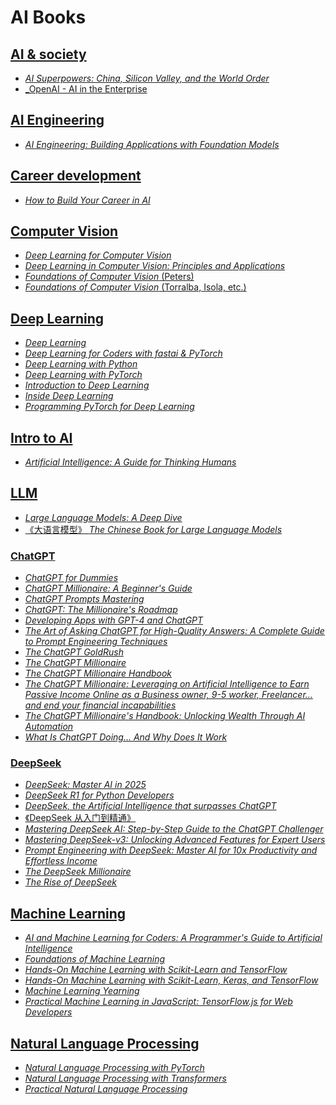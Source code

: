 # AI Books

## [AI & society](./AI%20&%20society/)

* [_AI Superpowers: China, Silicon Valley, and the World Order_](./AI%20&%20society/AI%20Superpowers%20China,%20Silicon%20Valley,%20and%20the%20New%20World%20Order%20(Lee,%20Kai-Fu)%20(Z-Library).epub)
* [_OpenAI - AI in the Enterprise](./AI%20&%20society/OpenAI%20-%20AI%20in%20the%20Enterprise.pdf)

## [AI Engineering](./AI%20engineering/)

* [_AI Engineering: Building Applications with Foundation Models_](./AI%20engineering/AI%20Engineering%20Building%20Applications%20with%20Foundation%20Models%20(Chip%20Huyen)%20(Z-Library).pdf)

## [Career development](./career%20development/)

* [_How to Build Your Career in AI_](./career%20development/eBook-How-to-Build-a-Career-in-AI.pdf)

## [Computer Vision](./computer%20vision/)

* [_Deep Learning for Computer Vision_](./computer%20vision/Deep%20Learning%20for%20Computer%20Vision.pdf)
* [_Deep Learning in Computer Vision: Principles and Applications_](./computer%20vision/Deep%20learning%20in%20computer%20vision%20principles%20and%20applications%20(Mahmoud%20Hassaballah,%20Ali%20Ismail%20Awad)%20(Z-Library).pdf)
* [_Foundations of Computer Vision_ (Peters)](./computer%20vision/Foundations%20of%20Computer%20Vision%20(James%20F.%20Peters).pdf)
* [_Foundations of Computer Vision_ (Torralba, Isola, etc.)](./computer%20vision/Foundations%20of%20Computer%20Vision%20(Antonio%20Torralba,%20Phillip%20Isola%20etc.)%20(Z-Library).epub)

## [Deep Learning](./deep%20learning/)

* [_Deep Learning_](./deep%20learning/DeepLearningBook.pdf)
* [_Deep Learning for Coders with fastai & PyTorch_](./deep%20learning/Deep%20Learning%20for%20Coders%20with%20fastai...%20(Z-Library).pdf)
* [_Deep Learning with Python_](./deep%20learning/Deep%20Learning%20with%20Python,%202nd%20Edition%20(Final%20Release)%20(Francois%20Chollet)%20(Z-Library).pdf)
* [_Deep Learning with PyTorch_](./deep%20learning/Deep%20Learning%20With%20Pytorch%20(Eli%20Stevens,%20Luca%20Antiga,%20Thomas%20Viehmann)%20(Z-Library).pdf)
* [_Introduction to Deep Learning_](./deep%20learning/Introduction%20to%20Deep%20Learning%20(Eugene%20Charniak)%20(Z-Library).pdf)
* [_Inside Deep Learning_](./deep%20learning/Inside%20Deep%20Learning%20Math,%20Algorithms,%20Models%20(Final%20Release)%20(Edward%20Raff)%20(Z-Library).pdf)
* [_Programming PyTorch for Deep Learning_](./deep%20learning/Programming%20PyTorch%20for%20Deep%20Learning%20(Ian%20Pointer)%20(Z-Library).pdf)

## [Intro to AI](./intro/)

* [_Artificial Intelligence: A Guide for Thinking Humans_](./intro/dokumen.pub_artificial-intelligence-a-guide-for-thinking-humans-978-0374257835.epub)

## [LLM](./LLM)

* [_Large Language Models: A Deep Dive_](./LLM/Large%20Language%20Models%20A%20Deep%20Dive%20Bridging%20Theory%20and%20Practice%20(Uday%20Kamath,%20Kevin%20Keenan,%20Garrett%20Somers%20etc.)%20(Z-Library).pdf)
* [《大语言模型》 _The Chinese Book for Large Language Models_](./LLM/LLMBook.pdf)

### [ChatGPT](./LLM/ChatGPT/)

* [_ChatGPT for Dummies_](./LLM/ChatGPT/ChatGPT%20For%20Dummies%20(Pam%20Baker)%20(Z-Library).pdf)
* [_ChatGPT Millionaire: A Beginner's Guide_](./LLM/ChatGPT/ChatGPT%20Millionaire%20A%20Beginners%20Guide%20to%20ChatGPT%20and%20Passive%20Income%20Strategies%20for%20Financial%20Freedom%20(Drake%20Cox)%20(Z-Library).pdf)
* [_ChatGPT Prompts Mastering_](./LLM/ChatGPT/ChatGPT%20Prompts%20Mastering%20(Christian%20Brown)%20(Z-Library).pdf)
* [_ChatGPT: The Millionaire's Roadmap_](./LLM/ChatGPT/ChatGPT%20The%20Millionaires%20Roadmap%20How%20to%20make%20money%20with%20ChatGPT%20(C.%20Powell%20M.A.%20Finance)%20(Z-Library).pdf)
* [_Developing Apps with GPT-4 and ChatGPT_](./LLM/ChatGPT/Developing%20Apps%20with%20GPT-4%20and%20ChatGPT%20Build%20Intelligent%20Chatbots,%20Content%20Generators,%20and%20More%20(Olivier%20Caelen,%20Marie-Alice%20Blete)%20(Z-Library)-1.pdf)
* [_The Art of Asking ChatGPT for High-Quality Answers: A Complete Guide to Prompt Engineering Techniques_](./LLM/ChatGPT/The%20Art%20of%20Asking%20ChatGPT%20for%20High-Quality%20Answers%20A%20Complete%20Guide%20to%20Prompt%20Engineering%20Techniques%20(Ibrahim%20John)%20(Z-Library).pdf)
* [_The ChatGPT GoldRush_](./LLM/ChatGPT/The%20ChatGPT%20GoldRush%20Profiting%20from%20the%20AI%20Revolution%20Online%20Prompt%20Engineering%20Mastery%20with%20ChatGPT%20(Mark%20Adelson)%20(Z-Library).pdf)
* [_The ChatGPT Millionaire_](./LLM/ChatGPT/The%20ChatGPT%20Millionaire%20(Neil%20Dagger)%20(Z-Library).epub)
* [_The ChatGPT Millionaire Handbook_](./LLM/ChatGPT/The%20ChatGPT%20Millionaire%20Handbook%20(Tj%20Books)%20(Z-Library).epub)
* [_The ChatGPT Millionaire: Leveraging on Artificial Intelligence to Earn Passive Income Online as a Business owner, 9-5 worker, Freelancer… and end your financial incapabilities_](./LLM/ChatGPT/The%20ChatGPT%20Millionaire%20Leveraging%20on%20Artificial%20Intelligence%20to%20Earn%20Passive%20Income%20Online%20as%20a%20Business%20owner,%209-5%20worker,...%20(Nathaniel%20Jon)%20(Z-Library).epub)
* [_The ChatGPT Millionaire's Handbook: Unlocking Wealth Through AI Automation_](./LLM/ChatGPT/The%20ChatGPT%20Millionaires%20Handbook%20Unlocking%20Wealth%20Through%20Ai%20Automation%20(Logan%20Rivers)%20(Z-Library).epub)
* [_What Is ChatGPT Doing… And Why Does It Work_](./LLM/ChatGPT/What%20Is%20ChatGPT%20Doing%20...%20And%20Why%20Does%20It%20Work%20(Stephen%20Wolfram)%20(Z-Library).epub)

### [DeepSeek](./LLM/DeepSeek/)

* [_DeepSeek: Master AI in 2025_](./LLM/DeepSeek/DeepSeek%20Master%20AI%20in%202025%20–%20The%20Ultimate%20Guide%20to%20Outperform%20ChatGPT,%20Boost%20Productivity%20Future-Proof%20Your%20Skills%20Automate...%20(Sanchez,%20Cesar)%20(Z-Library).epub)
* [_DeepSeek R1 for Python Developers_](./LLM/DeepSeek/DeepSeek%20R1%20for%20Python%20Developers%20Practical%20Projects%20and%20Advanced%20Techniques%20(Thao,%20Larry%20D)%20(Z-Library).epub)
* [_DeepSeek, the Artificial Intelligence that surpasses ChatGPT_](./LLM/DeepSeek/DeepSeek,%20the%20Artificial%20Intelligence%20that%20surpasses%20ChatGPT%20Ultimate%20Guide%20to%20Mastering%20AI%20Earn%20Money%20Online%20Thanks%20to%20This...%20(Pineda,%20Léo%20Raphaël)%20(Z-Library).epub)
* [《DeepSeek 从入门到精通》](./LLM/DeepSeek/DeepSeek从入门到精通%20(元宇宙文化实验室)%20(Z-Library).pdf)
* [_Mastering DeepSeek AI: Step-by-Step Guide to the ChatGPT Challenger_](./LLM/DeepSeek/Mastering%20DeepSeek%20AI%20Step-by-Step%20Guide%20to%20the%20ChatGPT%20Challenger%20(Mandal,%20Dr.%20Wasim%20Akram)%20(Z-Library).epub)
* [_Mastering DeepSeek-v3: Unlocking Advanced Features for Expert Users_](./LLM/DeepSeek/Mastering%20DeepSeek-v3%20Unlocking%20Advanced%20Features%20for%20Expert%20Users%20(DeepSeek%20Book%20Series%20Mastering%20AI-Powered%20Search%202)%20(KITS%20FOR%20LIFE)%20(Z-Library).epub)
* [_Prompt Engineering with DeepSeek: Master AI for 10x Productivity and Effortless Income_](./LLM/DeepSeek/Prompt%20Engineering%20with%20DeepSeek%20Master%20AI%20for%2010x%20Productivity%20and%20Effortless%20Income%20(Jain,%20Yash)%20(Z-Library).epub)
* [_The DeepSeek Millionaire_](./LLM/DeepSeek/The%20DeepSeek%20Millionaire%20The%20AI%20Money%20Blueprint%20for%20Passive%20Income%20Online%20Domination%20How%20to%20Make%20Money%20with%20DeepSeek,...%20(Collins%20Asein)%20(Z-Library).epub)
* [_The Rise of DeepSeek_](./LLM/DeepSeek/The%20Rise%20of%20DeepSeek%20How%20a%20One%20Year%20Old%20Chinese%20Company%20Disrupted%20the%20AI%20Landscape%20(Steve%20Russell)%20(Z-Library).epub)

## [Machine Learning](./machine%20learning/)

* [_AI and Machine Learning for Coders: A Programmer's Guide to Artificial Intelligence_](./intro/dokumen.pub_artificial-intelligence-a-guide-for-thinking-humans-978-0374257835.epub)
* [_Foundations of Machine Learning_](./machine%20learning/Foundations%20of%20Machine%20Learning,%20second%20edition%20(Mehryar%20Mohri,%20Afshin%20Rostamizadeh%20etc.)%20(Z-Library).pdf)
* [_Hands-On Machine Learning with Scikit-Learn and TensorFlow_](./machine%20learning/Hands_On_Machine_Learning_with_Scikit_Learn_and_TensorFlow.pdf)
* [_Hands-On Machine Learning with Scikit-Learn, Keras, and TensorFlow_](./machine%20learning/Hands-On_Machine_Learning_with_Scikit-Learn-Keras-and-TensorFlow-2nd-Edition-Aurelien-Geron.pdf)
* [_Machine Learning Yearning_](./machine%20learning/andrew-ng-machine-learning-yearning.pdf)
* [_Practical Machine Learning in JavaScript: TensorFlow.js for Web Developers_](./machine%20learning/Practical%20Machine%20Learning%20in%20JavaScript%20TensorFlow.js%20for%20Web%20Developers%20(Charlie%20Gerard)%20(Z-Library).pdf)

## [Natural Language Processing](./natural%20language%20processing/)

* [_Natural Language Processing with PyTorch_](./natural%20language%20processing/Natural%20Language%20Processing%20with%20PyTo...%20(Z-Library).pdf)
* [_Natural Language Processing with Transformers_](./natural%20language%20processing/dokumen.pub_natural-language-processing-with-transformers-revised-edition-1098136799-9781098136796-9781098103248.pdf)
* [_Practical Natural Language Processing_](./natural%20language%20processing/Practical%20Natural%20Language%20Processing%20A%20Comprehensive%20Guide%20to%20Building%20Real-World%20NLP%20Systems%20(Sowmya%20Vajjala,%20Bodhisattwa%20Majumder%20etc.)%20(Z-Library).pdf)